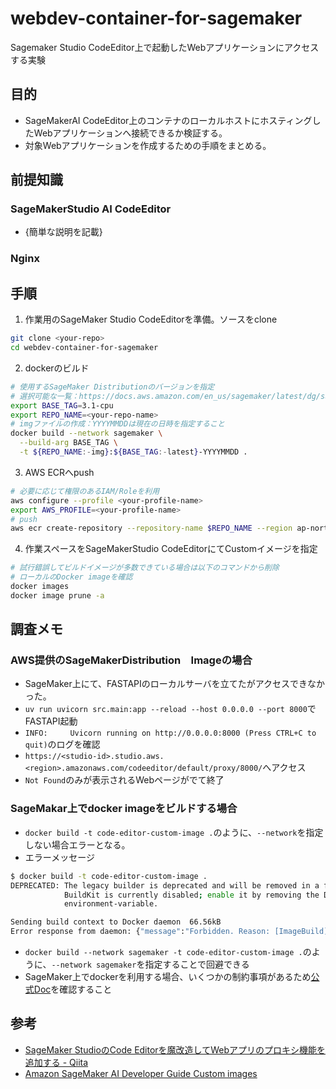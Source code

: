 # webdev-container-for-sagemaker
Sagemaker Studio CodeEditor上で起動したWebアプリケーションにアクセスする実験

## 目的
- SageMakerAI CodeEditor上のコンテナのローカルホストにホスティングしたWebアプリケーションへ接続できるか検証する。
- 対象Webアプリケーションを作成するための手順をまとめる。

## 前提知識
### SageMakerStudio AI CodeEditor
- {簡単な説明を記載}

### Nginx

## 手順
1. 作業用のSageMaker Studio CodeEditorを準備。ソースをclone
```bash
git clone <your-repo>
cd webdev-container-for-sagemaker
```
2. dockerのビルド
```bash
# 使用するSageMaker Distributionのバージョンを指定
# 選択可能な一覧：https://docs.aws.amazon.com/en_us/sagemaker/latest/dg/sagemaker-distribution.html
export BASE_TAG=3.1-cpu
export REPO_NAME=<your-repo-name>
# imgファイルの作成：YYYYMMDDは現在の日時を指定すること
docker build --network sagemaker \
  --build-arg BASE_TAG \
  -t ${REPO_NAME:-img}:${BASE_TAG:-latest}-YYYYMMDD .
```
3. AWS ECRへpush
```bash
# 必要に応じて権限のあるIAM/Roleを利用
aws configure --profile <your-profile-name>
export AWS_PROFILE=<your-profile-name>
# push
aws ecr create-repository --repository-name $REPO_NAME --region ap-northeast-1 2>/dev/null
```
4. 作業スペースをSageMakerStudio CodeEditorにてCustomイメージを指定


```bash
# 試行錯誤してビルドイメージが多数できている場合は以下のコマンドから削除
# ローカルのDocker imageを確認
docker images
docker image prune -a
```

## 調査メモ
### AWS提供のSageMakerDistribution　Imageの場合
- SageMaker上にて、FASTAPIのローカルサーバを立てたがアクセスできなかった。
- `uv run uvicorn src.main:app --reload --host 0.0.0.0 --port 8000`でFASTAPI起動
- `INFO:     Uvicorn running on http://0.0.0.0:8000 (Press CTRL+C to quit)`のログを確認
- `https://<studio-id>.studio.aws.<region>.amazonaws.com/codeeditor/default/proxy/8000/`へアクセス
- `Not Found`のみが表示されるWebページがでて終了

### SageMakar上でdocker imageをビルドする場合
- `docker build -t code-editor-custom-image .`のように、`--network`を指定しない場合エラーとなる。
- エラーメッセージ
```bash
$ docker build -t code-editor-custom-image .
DEPRECATED: The legacy builder is deprecated and will be removed in a future release.
            BuildKit is currently disabled; enable it by removing the DOCKER_BUILDKIT=0
            environment-variable.

Sending build context to Docker daemon  66.56kB
Error response from daemon: {"message":"Forbidden. Reason: [ImageBuild] 'sagemaker' is the only user allowed network input"}
```
- `docker build --network sagemaker -t code-editor-custom-image .`のように、`--network sagemaker`を指定することで回避できる
- SageMaker上でdockerを利用する場合、いくつかの制約事項があるため[公式Doc](https://docs.aws.amazon.com/sagemaker/latest/dg/docker-containers.html)を確認すること

## 参考
- [SageMaker StudioのCode Editorを魔改造してWebアプリのプロキシ機能を追加する - Qiita](https://qiita.com/moritalous/items/859c9977dd6b923472f1)
- [Amazon SageMaker AI Developer Guide Custom images](https://docs.aws.amazon.com/sagemaker/latest/dg/code-editor-custom-images.html)